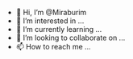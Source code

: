 - 👋 Hi, I’m @Miraburim
- 👀 I’m interested in ...
- 🌱 I’m currently learning ...
- 💞️ I’m looking to collaborate on ...
- 📫 How to reach me ...

<!---
Miraburim/Miraburim is a ✨ special ✨ repository because its `README.md` (this file) appears on your GitHub profile.
You can click the Preview link to take a look at your changes.
--->
